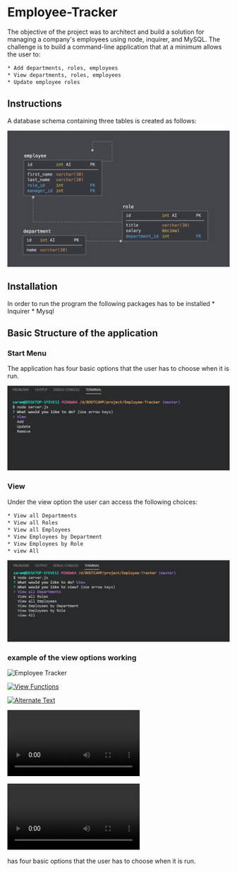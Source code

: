 # Employee-Tracker
The objective of the project was to architect and build a solution for managing a company's employees using node, inquirer, and MySQL. The challenge is to build a command-line application that at a minimum allows the user to:

    * Add departments, roles, employees
    * View departments, roles, employees
    * Update employee roles

## Instructions

A database schema containing three tables is created as follows:

![Database Schema](Assets/schema.png)


## Installation
In order to run the program the following packages has to be installed
    * Inquirer
    * Mysql

## Basic Structure of the application
### Start Menu
The application has four basic options that the user has to choose when it is run. 

 ![Start menu](assets/Start_Menu.png)

### View

Under the view option the user can access the following choices:

    * View all Departments
    * View all Roles
    * View all Employees
    * View Employees by Department
    * View Employees by Role
    * view All

![View menu](assets/view_Menu.png)

### example of the view options working

![Employee Tracker](assets/View_functions.gif)



[![View Functions]({assets/view_Menu.png})]({assets/View_Functions.webm} "View Functions")

[![Alternate Text]({image-url})]({video-url} "Link Title")

![View_Functions](assets/View_Functions.webm)

![Employee Tracker](assets/View_Functions.webm)

 has four basic options that the user has to choose when it is run. 